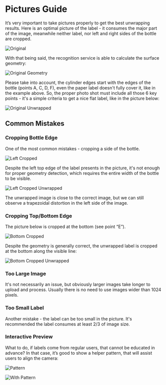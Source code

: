 # Pictures Guide
It’s very important to take pictures properly to get the best 
unwrapping results.
Here is an optimal picture of the label - it consumes 
the major part of the image, meanwhile neither label,
nor left and right sides of the bottle are cropped.

![Original](./PicturesGuideSamples/original.jpg)

With that being said, the recognition service is able to calculate the surface geometry:

![Original Geometry](./PicturesGuideSamples/original-geometry.png)

Please take into account, the cylinder edges start with the edges 
of the bottle (points A, C, D, F), even the paper label doesn't 
fully cover it, like in the example above. So, the proper photo 
shot must include all those 6 key points - it's a simple criteria 
to get a nice flat label, like in the picture below:

![Original Unwrapped](./PicturesGuideSamples/original-unwrapped.jpg)

## Common Mistakes
### Cropping Bottle Edge
One of the most common mistakes - cropping a side of the bottle.

![Left Cropped](./PicturesGuideSamples/left-crop.jpg)

Despite the left top edge of the label presents in the picture, 
it's not enough for proper geometry detection, which requires the entire width of 
the bottle to be visible.

![Left Cropped Unwrapped](./PicturesGuideSamples/left-crop-unwrapped.jpg)

The unwrapped image is close to the correct image, 
but we can still observe a trapezoidal distortion in the left side 
of the image.

### Cropping Top/Bottom Edge
The picture below is cropped at the bottom (see point “E”).

![Bottom Cropped](./PicturesGuideSamples/bottom-crop.jpg)

Despite the geometry is generally correct, the unwrapped label is cropped at
the bottom along the visible line:

![Bottom Cropped Unwrapped](./PicturesGuideSamples/bottom-crop-unwrapped.jpg)

### Too Large Image
It's not necessarily an issue, but obviously larger images take longer to upload and process.
Usually there is no need to use images wider than 1024 pixels.

### Too Small Label
Another mistake - the label can be too small in the picture. It's recommended the label
consumes at least 2/3 of image size. 

### Interactive Preview
What to do, if labels come from regular users, that cannot be educated in advance? In that case,
it’s good to show a helper pattern, that will assist users to align the camera:

![Pattern](./PicturesGuideSamples/pattern.png)

![With Pattern](./PicturesGuideSamples/with-pattern.jpg)

